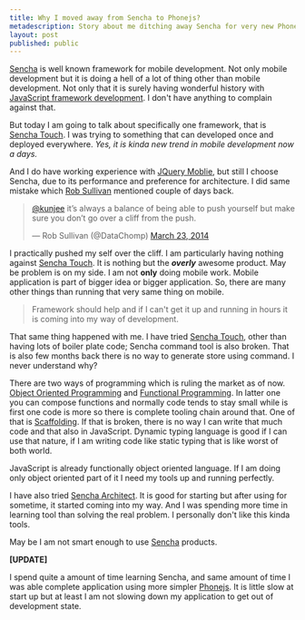 ```yaml
---
title: Why I moved away from Sencha to Phonejs?
metadescription: Story about me ditching away Sencha for very new Phonejs
layout: post
published: public
---
```


[Sencha](http://sencha.com) is well known framework for mobile development. Not only mobile development but it is doing a hell of a lot of thing other than mobile development. Not only that it is surely having wonderful history with [JavaScript framework development](https://www.sencha.com/products/extjs/). I don't have anything to complain against that. 
<!--excerpt-->
But today I am going to talk about specifically one framework, that is [Sencha Touch](https://www.sencha.com/products/touch/). I was trying to something that can developed once and deployed everywhere. *Yes, it is kinda new trend in mobile development now a days.* 

And I do have working experience with [JQuery Moblie](http://jquerymobile.com/), but still I choose Sencha, due to its performance and preference for architecture. I did same mistake which [Rob Sullivan](http://datachomp.com/) mentioned couple of days back. 

<blockquote class="twitter-tweet" data-conversation="none" lang="en"><p><a href="https://twitter.com/kunjee">@kunjee</a> it’s always a balance of being able to push yourself but make sure you don’t go over a cliff from the push.</p>&mdash; Rob Sullivan (@DataChomp) <a href="https://twitter.com/DataChomp/statuses/447559429353787392">March 23, 2014</a></blockquote>
<script async src="//platform.twitter.com/widgets.js" charset="utf-8"></script>

I practically pushed my self over the cliff. I am particularly having nothing against [Sencha Touch](https://www.sencha.com/products/touch/). It is nothing but the ***overly*** awesome product. May be problem is on my side. I am not **only** doing mobile work. Mobile application is part of bigger idea or bigger application. So, there are many other things than running that very same thing on mobile. 

> Framework should help and if I can't get it up and running in hours it is coming into my way of development.

That same thing happened with me. I have tried [Sencha Touch](https://www.sencha.com/products/touch/), other than having lots of boiler plate code; Sencha command tool is also broken. That is also few months back there is no way to generate store using command. I never understand why? 

There are two ways of programming which is ruling the market as of now. [Object Oriented Programming](http://en.wikipedia.org/wiki/Object-oriented_programming) and [Functional Programming](http://en.wikipedia.org/wiki/Functional_programming). In latter one you can compose functions and normally code tends to stay small while is first one code is more so there is complete tooling chain around that. One of that is [Scaffolding](http://en.wikipedia.org/wiki/Scaffolding). If that is broken, there is no way I can write that much code and that also in JavaScript. Dynamic typing language is good if I can use that nature, if I am writing code like static typing that is like worst of both world.  

JavaScript is already functionally object oriented language. If I am doing only object oriented part of it I need my tools up and running perfectly. 

I have also tried [Sencha Architect](https://www.sencha.com/products/architect/). It is good for starting but after using for sometime, it started coming into my way. And I was spending more time in learning tool than solving the real problem. I personally don't like this kinda tools. 

May be I am not smart enough to use [Sencha](http://www.sencha.com) products. 

**[UPDATE]**

I spend quite a amount of time learning Sencha, and same amount of time I was able complete application using more simpler [Phonejs](phonejs.devexpress.com). It is little slow at start up but at least I am not slowing down my application to get out of development state. 